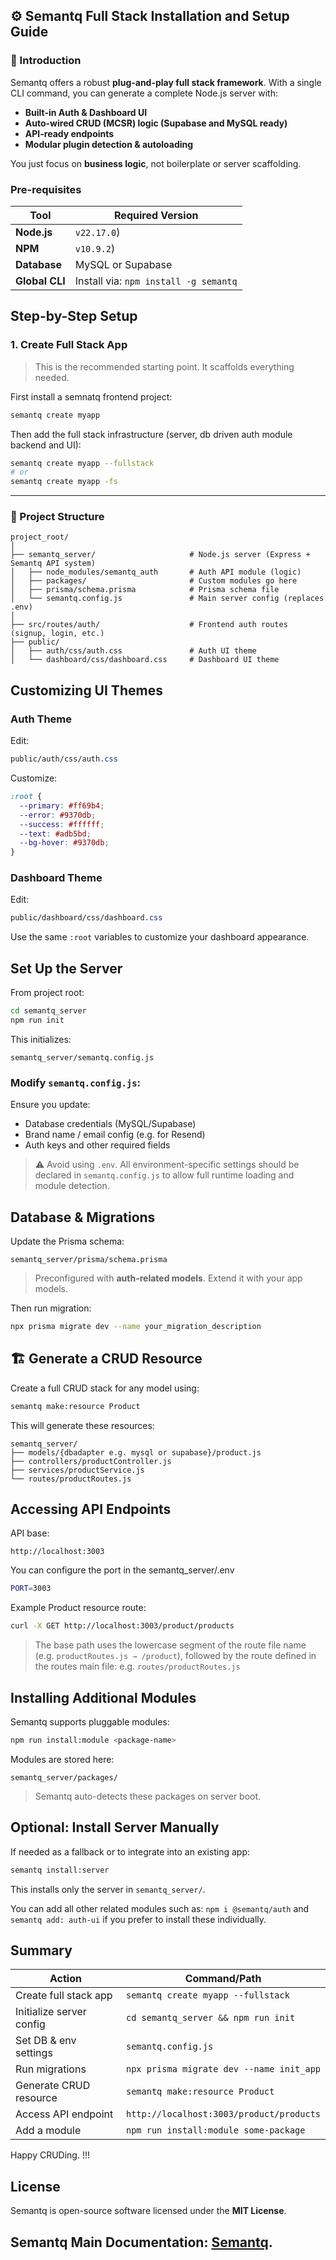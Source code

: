 ## ⚙️ Semantq Full Stack Installation and Setup Guide

### 🧩 Introduction

Semantq offers a robust **plug-and-play full stack framework**. With a single CLI command, you can generate a complete Node.js server with:

* **Built-in Auth & Dashboard UI**
* **Auto-wired CRUD (MCSR) logic (Supabase and MySQL ready)**
* **API-ready endpoints**
* **Modular plugin detection & autoloading**

You just focus on **business logic**, not boilerplate or server scaffolding.

### Pre-requisites

| Tool           | Required Version                           |
| -------------- | ------------------------------------------ |
| **Node.js**    | `v22.17.0`)              |
| **NPM**        | `v10.9.2`)                |
| **Database**   | MySQL or Supabase                          |
| **Global CLI** | Install via: `npm install -g semantq` |



##  Step-by-Step Setup

### 1. **Create Full Stack App**

> This is the recommended starting point. It scaffolds everything needed.

First install a semnatq frontend project:

```bash
semantq create myapp
```

Then add the full stack infrastructure (server, db driven auth module backend and UI): 

```bash
semantq create myapp --fullstack
# or
semantq create myapp -fs
```

---

### 📁 Project Structure

```
project_root/
│
├── semantq_server/                     # Node.js server (Express + Semantq API system)
│   ├── node_modules/semantq_auth       # Auth API module (logic)
│   ├── packages/                       # Custom modules go here
│   ├── prisma/schema.prisma            # Prisma schema file
│   └── semantq.config.js               # Main server config (replaces .env)
│
├── src/routes/auth/                    # Frontend auth routes (signup, login, etc.)
├── public/
│   ├── auth/css/auth.css               # Auth UI theme
│   └── dashboard/css/dashboard.css     # Dashboard UI theme
```

## Customizing UI Themes

### Auth Theme

Edit:

```css
public/auth/css/auth.css
```

Customize:

```css
:root {
  --primary: #ff69b4;
  --error: #9370db;
  --success: #ffffff;
  --text: #adb5bd;
  --bg-hover: #9370db;
}
```


### Dashboard Theme

Edit:

```css
public/dashboard/css/dashboard.css
```

Use the same `:root` variables to customize your dashboard appearance.


## Set Up the Server

From project root:

```bash
cd semantq_server
npm run init
```

This initializes:

```
semantq_server/semantq.config.js
```

### Modify `semantq.config.js`:

Ensure you update:

* Database credentials (MySQL/Supabase)
* Brand name / email config (e.g. for Resend)
* Auth keys and other required fields

> ⚠️ Avoid using `.env`. All environment-specific settings should be declared in `semantq.config.js` to allow full runtime loading and module detection.


## Database & Migrations

Update the Prisma schema:

```
semantq_server/prisma/schema.prisma
```

> Preconfigured with **auth-related models**. Extend it with your app models.

Then run migration:

```bash
npx prisma migrate dev --name your_migration_description
```

## 🏗️ Generate a CRUD Resource

Create a full CRUD stack for any model using:

```bash
semantq make:resource Product
```

This will generate these resources:

```
semantq_server/
├── models/{dbadapter e.g. mysql or supabase}/product.js
├── controllers/productController.js
├── services/productService.js
└── routes/productRoutes.js
```


## Accessing API Endpoints

API base:

```
http://localhost:3003
```
You can configure the port in the semantq_server/.env

```bash
PORT=3003
```

Example Product resource route:

```bash
curl -X GET http://localhost:3003/product/products
```

> The base path uses the lowercase segment of the route file name (e.g. `productRoutes.js → /product`), followed by the route defined in the routes main file: e.g. `routes/productRoutes.js`


## Installing Additional Modules

Semantq supports pluggable modules:

```bash
npm run install:module <package-name>
```

Modules are stored here:

```
semantq_server/packages/
```

> Semantq auto-detects these packages on server boot.


## Optional: Install Server Manually

If needed as a fallback or to integrate into an existing app:

```bash
semantq install:server
```

This installs only the server in `semantq_server/`.  

You can add all other related modules such as: `npm i @semantq/auth` and `semantq add: auth-ui` if you prefer to install these individually. 

## Summary

| Action                   | Command/Path                             |
| ------------------------ | ---------------------------------------- |
| Create full stack app    | `semantq create myapp --fullstack`       |
| Initialize server config | `cd semantq_server && npm run init`      |
| Set DB & env settings    | `semantq.config.js`                      |
| Run migrations           | `npx prisma migrate dev --name init_app` |
| Generate CRUD resource   | `semantq make:resource Product`          |
| Access API endpoint      | `http://localhost:3003/product/products` |
| Add a module             | `npm run install:module some-package`    |


Happy CRUDing. !!!

## **License**

Semantq is open-source software licensed under the **MIT License**.

## Semantq Main Documentation: [Semantq](https://github.com/Gugulethu-Nyoni/semantq).
